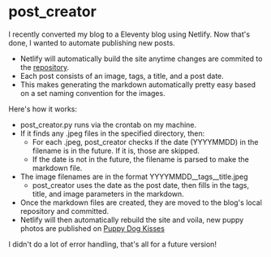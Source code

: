 # post_creator
I recently converted my blog to a Eleventy blog using Netlify. Now that's done, I wanted to automate publishing new posts.

- Netlify will automatically build the site anytime changes are commited to the [repository](https://github.com/cometgrrl/puppydogkisses).
- Each post consists of an image, tags, a title, and a post date. 
- This makes generating the markdown automatically pretty easy based on a set naming convention for the images.

Here's how it works:
- post_creator.py runs via the crontab on my machine.
- If it finds any .jpeg files in the specified directory, then:
    - For each .jpeg, post_creator checks if the date (YYYYMMDD) in the filename is in the future. If it is, those are skipped.
    - If the date is not in the future, the filename is parsed to make the markdown file.
-  The image filenames are in the format YYYYMMDD__tags__title.jpeg
    - post_creator uses the date as the post date, then fills in the tags, title, and image parameters in the markdown.
- Once the markdown files are created, they are moved to the blog's local repository and committed. 
- Netlify will then automatically rebuild the site and voila, new puppy photos are published on [Puppy Dog Kisses](https://puppydogkisses.com)

I didn't do a lot of error handling, that's all for a future version!